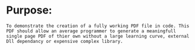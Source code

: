 #  Purpose: #
	To demonstrate the creation of a fully working PDF file in code. This PDF should allow an average programmer to generate a meaningfull single page PDF of thier own without a large learning curve, external Dll dependancy or expensive complex library.

